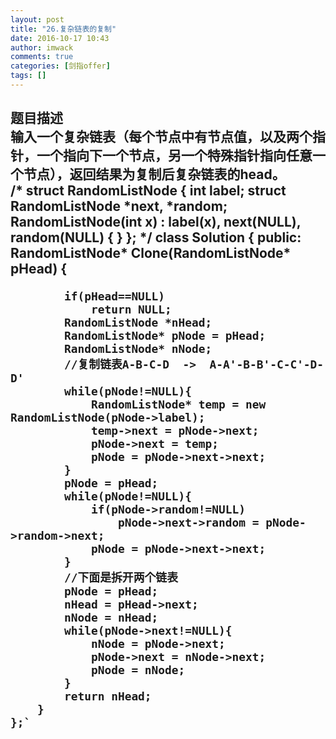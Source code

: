 ```yaml
---
layout: post
title: "26.复杂链表的复制"
date: 2016-10-17 10:43
author: imwack
comments: true
categories: [剑指offer]
tags: []
---
```

<h2 class="subject-item-title">题目描述


<div class="subject-question">输入一个复杂链表（每个节点中有节点值，以及两个指针，一个指向下一个节点，另一个特殊指针指向任意一个节点），返回结果为复制后复杂链表的head。</div>
	/*
    struct RandomListNode {
        int label;
        struct RandomListNode *next, *random;
        RandomListNode(int x) :
                label(x), next(NULL), random(NULL) {
        }
    };
    */
    class Solution {
    public:
        RandomListNode* Clone(RandomListNode* pHead)
        {
            
            if(pHead==NULL)
                return NULL;
            RandomListNode *nHead;
            RandomListNode* pNode = pHead;
            RandomListNode* nNode;
            //复制链表A-B-C-D  ->  A-A'-B-B'-C-C'-D-D'
            while(pNode!=NULL){
                RandomListNode* temp = new RandomListNode(pNode->label);
                temp->next = pNode->next;
                pNode->next = temp;
                pNode = pNode->next->next;
            }
            pNode = pHead;
            while(pNode!=NULL){
                if(pNode->random!=NULL)
                    pNode->next->random = pNode->random->next;
                pNode = pNode->next->next;
            }
            //下面是拆开两个链表
            pNode = pHead;
            nHead = pHead->next;
            nNode = nHead;
            while(pNode->next!=NULL){
                nNode = pNode->next;
                pNode->next = nNode->next;
                pNode = nNode;
            }
            return nHead;
        }
    };`

&nbsp;

</div>
<div class="subject-question"></div>
